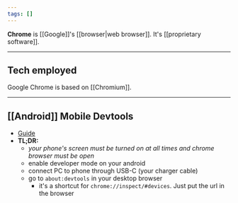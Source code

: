 ```yaml
---
tags: []
---
```

**Chrome** is [[Google]]'s [[browser|web browser]].
It's [[proprietary software]].

---

## Tech employed

Google Chrome is based on [[Chromium]].

---

## [[Android]] Mobile Devtools

- [Guide](https://developer.chrome.com/docs/devtools/remote-debugging#debug)
- **TL;DR:**
	- _your phone's screen must be turned on at all times and chrome browser must be open_
	- enable developer mode on your android
	- connect PC to phone through USB-C (your charger cable)
	- go to `about:devtools` in your desktop browser
		- it's a shortcut for `chrome://inspect/#devices`. Just put the url in the browser